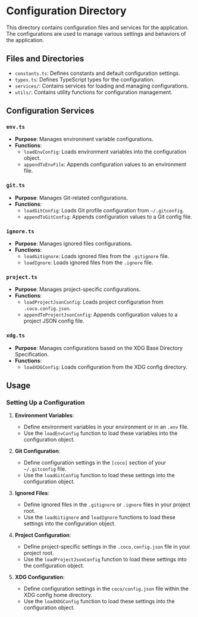 
# Configuration Directory

This directory contains configuration files and services for the application. The configurations are used to manage various settings and behaviors of the application.

## Files and Directories

- `constants.ts`: Defines constants and default configuration settings.
- `types.ts`: Defines TypeScript types for the configuration.
- `services/`: Contains services for loading and managing configurations.
- `utils/`: Contains utility functions for configuration management.

## Configuration Services

### `env.ts`
- **Purpose**: Manages environment variable configurations.
- **Functions**:
  - `loadEnvConfig`: Loads environment variables into the configuration object.
  - `appendToEnvFile`: Appends configuration values to an environment file.

### `git.ts`
- **Purpose**: Manages Git-related configurations.
- **Functions**:
  - `loadGitConfig`: Loads Git profile configuration from `~/.gitconfig`.
  - `appendToGitConfig`: Appends configuration values to a Git config file.

### `ignore.ts`
- **Purpose**: Manages ignored files configurations.
- **Functions**:
  - `loadGitignore`: Loads ignored files from the `.gitignore` file.
  - `loadIgnore`: Loads ignored files from the `.ignore` file.

### `project.ts`
- **Purpose**: Manages project-specific configurations.
- **Functions**:
  - `loadProjectJsonConfig`: Loads project configuration from `.coco.config.json`.
  - `appendToProjectJsonConfig`: Appends configuration values to a project JSON config file.

### `xdg.ts`
- **Purpose**: Manages configurations based on the XDG Base Directory Specification.
- **Functions**:
  - `loadXDGConfig`: Loads configuration from the XDG config directory.

## Usage

### Setting Up a Configuration

1. **Environment Variables**:
   - Define environment variables in your environment or in an `.env` file.
   - Use the `loadEnvConfig` function to load these variables into the configuration object.

2. **Git Configuration**:
   - Define configuration settings in the `[coco]` section of your `~/.gitconfig` file.
   - Use the `loadGitConfig` function to load these settings into the configuration object.

3. **Ignored Files**:
   - Define ignored files in the `.gitignore` or `.ignore` files in your project root.
   - Use the `loadGitignore` and `loadIgnore` functions to load these settings into the configuration object.

4. **Project Configuration**:
   - Define project-specific settings in the `.coco.config.json` file in your project root.
   - Use the `loadProjectJsonConfig` function to load these settings into the configuration object.

5. **XDG Configuration**:
   - Define configuration settings in the `coco/config.json` file within the XDG config home directory.
   - Use the `loadXDGConfig` function to load these settings into the configuration object.
